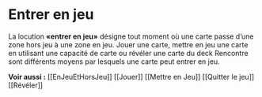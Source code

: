 # Entrer en jeu
La locution **«entrer en jeu»** désigne tout moment où une carte passe d’une zone hors jeu à une zone en jeu. Jouer une carte, mettre en jeu une carte en utilisant une capacité de carte ou révéler une carte du deck Rencontre sont différents moyens par lesquels une carte peut entrer en jeu.

**Voir aussi :**
[[EnJeuEtHorsJeu]]
[[Jouer]]
[[Mettre en Jeu]]
[[Quitter le jeu]]
[[Révéler]]